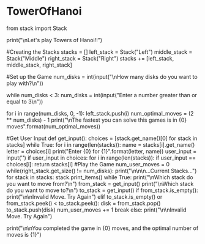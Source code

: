 # TowerOfHanoi

from stack import Stack

print("\nLet's play Towers of Hanoi!!")

#Creating the Stacks
stacks = []
left_stack = Stack("Left")
middle_stack = Stack("Middle")
right_stack = Stack("Right")
stacks += [left_stack, middle_stack, right_stack]

#Set up the Game
num_disks = int(input("\nHow many disks do you want to play with?\n"))

while num_disks < 3:
  num_disks = int(input("Enter a number greater than or equal to 3\n"))

for i in range(num_disks, 0, -1):
  left_stack.push(i)
num_optimal_moves = (2 ** num_disks) - 1
print("\nThe fastest you can solve this games is in {0} moves".format(num_optimal_moves))


#Get User Input
def get_input():
  choices = [stack.get_name()[0] for stack in stacks]
  while True:
    for i in range(len(stacks)):
      name = stacks[i].get_name()
      letter = choices[i]
      print("Enter {0} for {1}".format(letter, name))
    user_input = input('')
    if user_input in choices:
      for i in range(len(stacks)):
        if user_input == choices[i]:
          return stacks[i]
#Play the Game
num_user_moves = 0
while(right_stack.get_size() != num_disks):
  print("\n\n\n...Current Stacks...")
  for stack in stacks:
    stack.print_items()
  while True:
    print("\nWhich stack do you want to move from?\n")
    from_stack = get_input()
    print("\nWhich stack do you want to move to?\n")
    to_stack = get_input()
    if from_stack.is_empty():
      print("\n\nInvalid Move. Try Again")
    elif to_stack.is_empty() or from_stack.peek() < to_stack.peek():
      disk = from_stack.pop()
      to_stack.push(disk)
      num_user_moves += 1
      break
    else:
      print("\n\nInvalid Move. Try Again")
    
print("\n\nYou completed the game in {0} moves, and the optimal number of moves is {1}")

